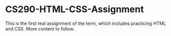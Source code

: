 # CS290-HTML-CSS-Assignment

This is the first real assignment of the term, which includes practicing HTML and CSS.
More content to follow.
